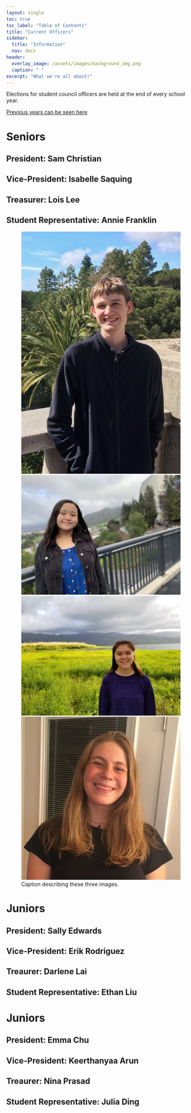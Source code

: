```yaml
---
layout: single
toc: true
toc_label: "Table of Contents"
title: "Current Officers"
sidebar:
  title: "Information"
  nav: docs
header:
  overlay_image: /assets/images/background_img.png
  caption: " "
excerpt: "What we're all about!"
---
```


Elections for student council officers are held at the end of every school year.

[Previous years can be seen here](https://lasastuco.org/Current-Officers/Previous-Officers/)

# Seniors
## President: Sam Christian
## Vice-President: Isabelle Saquing
## Treasurer: Lois Lee
## Student Representative: Annie Franklin
<figure class="fourth">
	<img src="/assets/images/samChristian.jpg">
	<img src="/assets/images/isabelle.jpg">
	<img src="/assets/images/Lois.jpg">
  <img src="/assets/images/annie.jpg"
	<figcaption>Caption describing these three images.</figcaption>
</figure>

# Juniors
## President: Sally Edwards
## Vice-President: Erik Rodriguez
## Treaurer: Darlene Lai
## Student Representative: Ethan Liu


# Juniors
## President: Emma Chu
## Vice-President: Keerthanyaa Arun
## Treaurer: Nina Prasad
## Student Representative: Julia Ding

